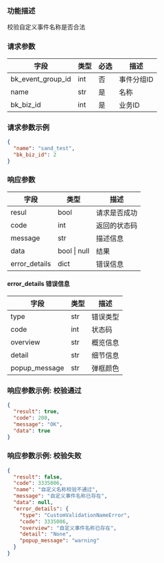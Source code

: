 ### 功能描述

校验自定义事件名称是否合法


### 请求参数

| 字段                | 类型  | 必选 | 描述     |
|-------------------|-----|----|--------|
| bk_event_group_id | int | 否  | 事件分组ID |
| name              | str | 是  | 名称     |
| bk_biz_id         | int | 是  | 业务ID   |

### 请求参数示例

```json
{
  "name": "sand_test",
  "bk_biz_id": 2
}
```

### 响应参数

| 字段            | 类型           | 描述     |
|---------------|--------------|--------|
| resul         | bool         | 请求是否成功 |
| code          | int          | 返回的状态码 |
| message       | str          | 描述信息   |
| data          | bool \| null | 结果     |
| error_details | dict         | 错误信息   |

#### error_details 错误信息

| 字段            | 类型  | 描述   |
|---------------|-----|------|
| type          | str | 错误类型 |
| code          | int | 状态码  |
| overview      | str | 概览信息 |
| detail        | str | 细节信息 |
| popup_message | str | 弹框颜色 |

### 响应参数示例: 校验通过

```json
{
  "result": true,
  "code": 200,
  "message": "OK",
  "data": true
}
```

### 响应参数示例: 校验失败

```json
{
  "result": false,
  "code": 3335006,
  "name": "自定义名称校验不通过",
  "message": "自定义事件名称已存在",
  "data": null,
  "error_details": {
    "type": "CustomValidationNameError",
    "code": 3335006,
    "overview": "自定义事件名称已存在",
    "detail": "None",
    "popup_message": "warning"
  }
}
```

